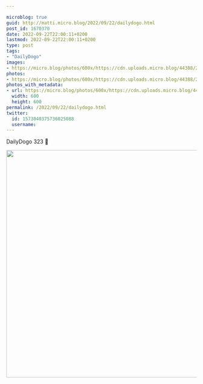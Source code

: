 ```yaml
---

microblog: true
guid: http://matti.micro.blog/2022/09/22/dailydogo.html
post_id: 1670370
date: 2022-09-22T22:00:11+0200
lastmod: 2022-09-22T22:00:11+0200
type: post
tags:
- "DailyDogo"
images:
- https://micro.blog/photos/600x/https://cdn.uploads.micro.blog/44388/2022/cbc3518093.jpg
photos:
- https://micro.blog/photos/600x/https://cdn.uploads.micro.blog/44388/2022/cbc3518093.jpg
photos_with_metadata:
- url: https://micro.blog/photos/600x/https://cdn.uploads.micro.blog/44388/2022/cbc3518093.jpg
  width: 600
  height: 600
permalink: /2022/09/22/dailydogo.html
twitter:
  id: 1573040375736025088
  username:
---
```

DailyDogo 323 🐶

<img src="/media/uploads/2022/cbc3518093.jpg" width="600" height="600" alt="" />
